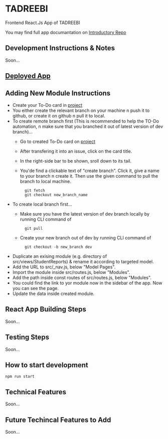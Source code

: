 # TADREEBI

Frontend React.Js App of TADREEBI

You may find full app documantation on [Introductory Repo](https://github.com/Tadreebi/app)

## Development Instructions & Notes

Soon...

## [Deployed App](https://tadreebi.vercel.app/)

## Adding New Module Instructions

- Create your To-Do card in [project](https://github.com/Tadreebi/fe/projects/1)
- You either create the relevant branch on your machine n push it to github, or create it on github n pull it to local.
- To create remote branch first (This is recommended to help the TO-Do automation, n make sure that you branched it out of latest version of dev branch)...
  - Go to created To-Do card on [project](https://github.com/Tadreebi/fe/projects/1)
  - After transfering it into an issue, click on the card title.
  - In the right-side bar to be shown, sroll down to its tail.
  - You'de find a clickable text of "create branch". Click it, give a name to your branch n create it. Then use the given command to pull the branch to local machine.

          git fetch
          git checkout new_branch_name
- To create local branch first...
  - Make sure you have the latest version of dev branch locally by running CLI command of 

          git pull
  - Create your new branch out of dev by running CLI command of 

          git checkout -b new_branch dev
- Duplicate an exising module (e.g. directory of src/views/StudentReports) & rename it according to targeted model.
- Add the URL to src/_nav.js, below "Model Pages".
- Import the module inside src/routes.js, below "Modules".
- Add the path inside const routes of src/routes.js, below "Modules".
- You could find the link to yor module now in the sidebar of the app. Now you can see the page.
- Update the data inside created module.

## React App Building Steps

Soon...

## Testing Steps

Soon...

## How to start development

    npm run start

## Technical Features

Soon...

## Future Techincal Features to Add

Soon...
